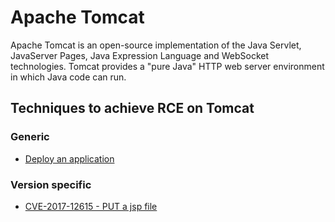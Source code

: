 # Apache Tomcat

Apache Tomcat is an open-source implementation of the Java Servlet, JavaServer Pages, Java Expression Language and WebSocket technologies. Tomcat provides a "pure Java" HTTP web server environment in which Java code can run.

## Techniques to achieve RCE on Tomcat

### Generic

  - [Deploy an application](./techniques/Deploy-an-application/README.md)

### Version specific

  - [CVE-2017-12615 - PUT a jsp file](./techniques/CVE-2017-12615_-_PUT_a_jsp_file/README.md)


